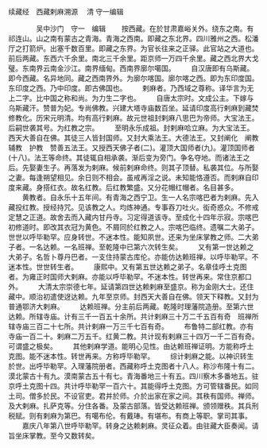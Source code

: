 续藏经　西藏剌麻溯源
　清 守一编辑

　　　　吴中沙门　守一　编辑
　　按西藏。在於甘肃嘉峪关外。绕东之南。有祁连山。山之南有蒙古之青海。青海之西南。即藏之东北界。四川雅州之西。松潘厅之打箭炉。出塞千数百里。即藏之东界。为官长往来之正驿。此官站之大道也。前后两藏。东西六千余里。南北三千余里。距京师一万四千余里。藏之西北界大戈璧。东南界云南金沙江。南界缅甸。西南界廓尔噶国。
　　自汉唐即有乌斯藏。即今西藏。名异地同。藏之西南界外。为廓尔喀国。廓尔喀之西。即为东印度国。东印度之西。乃中印度。即古佛国也。
　　剌麻者。乃西域之尊称。译华言为无上二字。比中国之称和尚。为力生二字也。
　　自唐太宗时。文成公主。下嫁与乌斯藏汗。赞普为妃。专尚佛教。兴建大塔寺庙数百坐。延请印度高行剌麻到藏焚修教化。历宋元明清。均有高行剌麻。故元世祖封剌麻八思巴为帝师。大宝法王。后嗣世袭其号。为红教之宗。
　　至明永乐成祖。封剌麻哈立麻。为大宝法王。西天大善自在佛。其徒三人皆封国师。又封大乘法王。大德法王。又封阐化　阐教　辅教　护教　赞善五法王。又授西天佛子者(二)。灌顶大国师者(九)。灌顶国师者(十八)。法王等命终。其徒辄自相承袭。渐后变为旁门。争名夺地。而诸法王之后。先娶妻生子。再落发为剌麻。候前剌麻命终。则其子顶替。私袭其位。与所娶之妻。每逢朔望相见。余日则不相会。虽戒再淫之说。未知能恪遵否。而剌麻自印度来藏。身搭红衣。故名红教。后红教繁盛。又分花帽红帽者。名目甚多。
　　黄教者。自永乐十五年间。有青海之西宁卫。生一人名宗喀巴者为剌麻。先入藏投红教。授经持咒。见该教之人。均炼神通。专事吞刀吐火。衒奇惑众。不修戒定慧之正道。故舍去而入藏内甘丹寺。习定得道该寺。至成化十四年示寂。宗喀巴初修道时。即改其衣冠为黄色。不屑同於红教之人。宗喀巴临终。遗嘱二大弟子。世世以呼毕勒罕。应身转世。不迷本性。能知夙世。还来为坐床掌教之师。二大弟子者。一名达赖。一名班禅。至乾隆中已第六次转生矣。
　　又有第一世达赖之大弟子。名哲卜尊丹巴者。一支住持蒙古库伦。亦能仿达赖班禅。以呼毕勒罕。不迷本性。世世转生者。
　　康熙中。又有第五世达赖之弟子。名章佳呼土克图者。为雍正时国师大剌麻。亦能以呼毕勒罕。不迷本性。转世再来。常住京都口外。
　　大清太宗崇德七年。延请第四世达赖剌麻至盛京。称为金刚大士。还住藏中。顺治初遣使迓达赖。九年至京师。封西天大善自在佛。领天下释教。又封为普通鄂济大剌麻。
　　达赖班禅。分主前后两藏。乾隆时理藩院造册。至第六世达赖。所辖寺庙。计有三千一百五十余所。共计剌麻三十万二千五百有奇　班禅所辖寺庙三百二十七所。共计剌麻一万三千七百有奇。
　　布鲁特二部红教。亦有寺庙一百二十。剌麻二万五千。红黄二教。共计现有剌麻三十四万一千二百有奇。可谓盛之极矣。
　　其他剌麻学道。能明心见性。由达赖班禅证明。方能称呼土克图。能不迷本性。转世再来。方称呼毕勒罕。
　　综计剌麻之能。以神识转生於世。出呼毕勒罕。入理藩院册者。西藏称呼土克图者十八人。称沙布隆十有二。漠北蒙古十有九。漠南蒙古五十有七。青海番地三十有五。四川察木多番地五。驻京呼土克图十四。共计呼毕勒罕一百六十。其能得呼土克图。方可管辖番民。如同土司。僧多於民。不设官吏。君并於师。介於出家在家之间。其秩有国师。禅师。及大剌麻。扎萨克等。分住各番。及蒙古部落。皆受达赖班禅。颁领赠秩。其兵刑税赋。则有剌麻为第巴。有噶布伦。有戴琫。有堪布。有商上等职。掌司其事。
　　嘉庆八年第八世呼毕勒罕。转身之达赖剌麻。灵征众着。由驻藏大臣奏闻。请旨坐床掌教。至今又数转矣。
